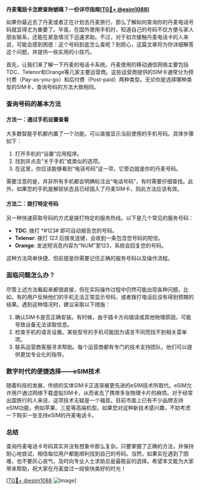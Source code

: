**丹麦電話卡怎麽查詢號碼？一份详尽指南[[TG💪+ @esim1088](https://t.me/s/esim1088)]**

如果你最近去了丹麦或者正在计划去丹麦旅行，那么了解如何查询你的丹麦电话号码就显得尤为重要了。毕竟，在国外使用手机时，知道自己的号码不仅方便与家人朋友联系，还能在紧急情况下迅速求助。不过，对于初次接触丹麦电话卡的人来说，可能会感到困惑：这个号码到底怎么查呢？别担心，这篇文章将为你详细解答这个问题，并提供一些实用的小技巧。

首先，让我们来了解一下丹麦的电话卡系统。丹麦使用的移动通信网络主要包括TDC、Telenor和Orange等几家主要运营商。这些运营商提供的SIM卡通常分为预付费（Pay-as-you-go）和后付费（Post-paid）两种类型。无论你是选择哪种类型的SIM卡，查询号码的方法大致相同。

### 查询号码的基本方法

#### 方法一：通过手机设置查看

大多数智能手机都内置了一个功能，可以直接显示当前使用的手机号码。具体步骤如下：

1. 打开手机的“设置”应用程序。
2. 找到并点击“关于手机”或类似的选项。
3. 在这里，你应该能够看到“电话号码”这一项，它旁边就是你的丹麦号码。

需要注意的是，并非所有手机都会明确标注出“电话号码”，有时需要仔细查找。此外，如果您的手机是解锁状态且已经插入了丹麦SIM卡，则此方法应该有效。

#### 方法二：拨打特定号码

另一种快速获取号码的方式是拨打特定的服务热线。以下是几个常见的服务号码：

- **TDC**: 拨打 *#123# 即可自动报告您的号码。
- **Telenor**: 拨打 *123* 后按发送键，会收到一条包含您号码的短信。
- **Orange**: 发送短消息内容为“NUM”至123，系统会回复您的号码。

这种方法简单快捷，但前提是你需要记住正确的服务号码以及操作流程。

### 面临问题怎么办？

尽管上述方法看起来都很直接，但在实际操作过程中仍然可能出现各种问题。比如，有的用户反映他们的手机无法正常显示号码，或者拨打电话后没有得到预期的结果。遇到这种情况时，建议采取以下措施：

1. 确认SIM卡是否正确安装。有时候，由于插卡方向错误或其他物理原因，可能导致设备无法读取信息。
2. 检查手机的语言设置。某些型号的手机可能因为语言不同而找不到相关菜单项。
3. 联系运营商客服寻求帮助。每个运营商都有专门的技术支持团队，他们可以提供更加专业化的指导。

### 数字时代的便捷选择——eSIM技术

随着科技的发展，传统的实体SIM卡正逐渐被更先进的eSIM技术所取代。eSIM允许用户通过网络下载虚拟SIM卡，从而省去了携带多张物理卡片的麻烦。对于经常出国旅行的人来说，这项技术无疑是一个福音。目前市面上已有不少品牌支持eSIM功能，例如苹果、三星等高端机型。如果您对这种新技术感兴趣，不妨考虑一下购买一张支持eSIM的丹麦电话卡。

### 总结

查询丹麦电话卡号码其实并没有想象中那么复杂。只要掌握了正确的方法，并保持耐心地尝试，相信每位用户都能顺利找到自己的号码。当然，如果实在遇到了困难，也不要灰心丧气，及时向专业人士求助总是最稳妥的选择。希望本文能为大家带来帮助，祝大家在丹麦度过一段愉快美好的时光！

[[TG💪+ @esim1088](https://t.me/s/esim1088) ![Image](https://i.postimg.cc/4NQfJmqS/Snipaste-2025-05-13-00-14-12.png)]